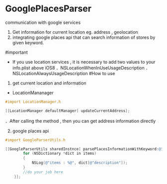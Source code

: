# GooglePlacesParser
communication with google services

1. Get information for current location  eg. address , geolocation
2. integrating google places api that can search information of stores by given keyword.

#important 
- If you use location services , it is necessary to add two values to your info.plist above iOS8
  ．NSLocationWhenInUseUsageDescription
  ．NSLocationAlwaysUsageDescription
#How to use

1. get current location and information
  
 - LocationMananager
```objective-c
#import LocationManager.h

[[LocationManager defaultManager] updateCurrentAddress];
```

．After calling the method , then you can get address information directly

2. google places api

```objective-c
#import GoogleParserUtils.h

[[GoogleParserUtils sharedInstnce] parsePlacesInformationWithKeyword:@"7-11" location:currentLocation completion:^(BOOL success, NSArray *items) {
        for (NSDictionary *dict in items)
        {
            NSLog(@"items : %@", dict[@"description"]);
        }
        //do your job here
    }];
```
